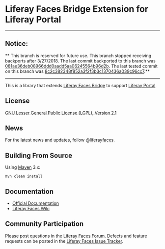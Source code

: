 # Liferay Faces Bridge Extension for Liferay Portal

---

## Notice:

** This branch is reserved for future use. This branch stopped receiving backports after 3/27/2018. The last commit backported to this branch was [081ae36deb08966ddd0aadd5aa06245564b96d2b](https://github.com/liferay/liferay-faces-bridge-impl/commit/081ae36deb08966ddd0aadd5aa06245564b96d2b). The last tested commit on this branch was [8c2c382348f852a3f2f3b3c1370436a039c96cc7](https://github.com/liferay/liferay-faces-bridge-impl/commit/8c2c382348f852a3f2f3b3c1370436a039c96cc7).**

---

This is a library that extends
[Liferay Faces Bridge](http://www.liferay.com/community/liferay-projects/liferay-faces/overview) to support
[Liferay Portal](http://www.liferay.com/community/liferay-projects/liferay-portal/overview).

## License

[GNU Lesser General Public License (LGPL), Version 2.1](http://www.gnu.org/licenses/old-licenses/lgpl-2.1.txt)

## News

For the latest news and updates, follow [@liferayfaces](https://twitter.com/liferayfaces).

## Building From Source

Using [Maven](https://maven.apache.org/) 3.x:

	mvn clean install

## Documentation

* [Official Documentation](http://www.liferay.com/community/liferay-projects/liferay-faces/documentation)
* [Liferay Faces Wiki](http://www.liferay.com/community/wiki/-/wiki/Main/Liferay+Faces)

## Community Participation

Please post questions in the [Liferay Faces Forum](http://www.liferay.com/community/forums/-/message_boards/category/13289027).
Defects and feature requests can be posted in the [Liferay Faces Issue Tracker](http://issues.liferay.com/browse/FACES).